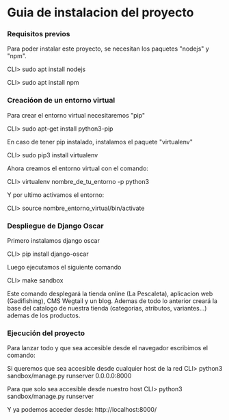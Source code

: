# Guia de instalacion del proyecto


### Requisitos previos ###
Para poder instalar este proyecto, se necesitan los paquetes "nodejs" y "npm".

CLI> sudo apt install nodejs

CLI> sudo apt install npm

### Creacióon de un entorno virtual ###
Para crear el entorno virtual necesitaremos "pip" 

CLI> sudo apt-get install python3-pip

En caso de tener pip instalado, instalamos el paquete "virtualenv"

CLI> sudo pip3 install virtualenv

Ahora creamos el entorno virtual con el comando:

CLI> virtualenv nombre_de_tu_entorno -p python3

Y por ultimo activamos el entorno:

CLI> source nombre_entorno_virtual/bin/activate

### Despliegue de Django Oscar ###
Primero instalamos django oscar

CLI> pip install django-oscar

Luego ejecutamos el siguiente comando

CLI> make sandbox

Este comando desplegará la tienda online (La Pescaleta), aplicacion web (Gadifishing), CMS Wegtail y un blog.
Ademas de todo lo anterior creará la base del catalogo de nuestra tienda (categorias, atributos, variantes...) ademas de los productos.

### Ejecución del proyecto ###
Para lanzar todo y que sea accesible desde el navegador escribimos el comando:

Si queremos que sea accesible desde cualquier host de la red
CLI> python3 sandbox/manage.py runserver 0.0.0.0:8000

Para que solo sea accesible desde nuestro host
CLI> python3 sandbox/manage.py runserver

Y ya podemos acceder desde: http://localhost:8000/
